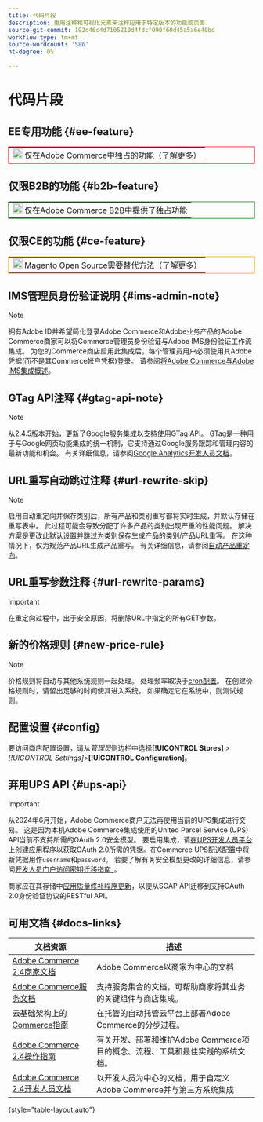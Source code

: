 ```yaml
---
title: 代码片段
description: 重用注释和可视化元素来注释应用于特定版本的功能或页面
source-git-commit: 192d46c4d7105210d4fdcf090f60d45a5a6e40bd
workflow-type: tm+mt
source-wordcount: '586'
ht-degree: 0%

---
```


# 代码片段

## EE专用功能 {#ee-feature}

<table style="border:1px solid red">
<tr><td><img alt="Adobe Commerce功能" src="../assets/adobe-logo.svg" width="20" height="20" /> 仅在Adobe Commerce中独占的功能（<a href="https://experienceleague.adobe.com/docs/commerce-admin/user-guides/home.html#product-editions">了解更多</a>）</td></tr>
</table>

## 仅限B2B的功能 {#b2b-feature}

<table style="border:1px solid green">
<tr><td><img alt="Adobe Commerce B2B功能" src="../assets/b2b.svg" width="20" height="20" /> 仅在<a href="https://experienceleague.adobe.com/docs/commerce-admin/b2b/introduction.html?lang=en">Adobe Commerce B2B</a>中提供了独占功能</td></tr>
</table>

## 仅限CE的功能 {#ce-feature}

<table style="border:1px solid orange">
<tr><td><img alt="Magento Open Source功能" src="../assets/open-source.svg" width="20" height="20" /> Magento Open Source需要替代方法（<a href="https://experienceleague.adobe.com/docs/commerce-admin/user-guides/home.html#product-editions">了解更多</a>）</td></tr>
</table>

## IMS管理员身份验证说明 {#ims-admin-note}

>[!NOTE]
>
>拥有Adobe ID并希望简化登录Adobe Commerce和Adobe业务产品的Adobe Commerce商家可以将Commerce管理员身份验证与Adobe IMS身份验证工作流集成。 为您的Commerce商店启用此集成后，每个管理员用户必须使用其Adobe凭据(而不是其Commerce帐户凭据)登录。 请参阅[将Adobe Commerce与Adobe IMS集成概述](/help/getting-started/adobe-ims-integration-overview.md)。

## GTag API注释 {#gtag-api-note}

>[!NOTE]
>
>从2.4.5版本开始，更新了Google服务集成以支持使用GTag API。 GTag是一种用于与Google网页功能集成的统一机制，它支持通过Google服务跟踪和管理内容的最新功能和机会。 有关详细信息，请参阅[Google Analytics开发人员文档](https://developers.google.com/analytics/devguides/collection/gtagjs)。

## URL重写自动跳过注释 {#url-rewrite-skip}

>[!NOTE]
>
>启用自动重定向并保存类别后，所有产品和类别重写都将实时生成，并默认存储在重写表中。 此过程可能会导致分配了许多产品的类别出现严重的性能问题。 解决方案是更改此默认设置并跳过为类别保存生成产品的类别/产品URL重写。 在这种情况下，仅为规范产品URL生成产品重写。 有关详细信息，请参阅[自动产品重定向](/help/merchandising-promotions/url-redirect-product-automatic.md)。

## URL重写参数注释 {#url-rewrite-params}

>[!IMPORTANT]
>
>在重定向过程中，出于安全原因，将删除URL中指定的所有GET参数。

## 新的价格规则 {#new-price-rule}

>[!NOTE]
>
>价格规则将自动与其他系统规则一起处理。 处理频率取决于[cron配置](https://experienceleague.adobe.com/docs/commerce-operations/configuration-guide/cli/configure-cron-jobs.html)。 在创建价格规则时，请留出足够的时间使其进入系统。 如果确定它在系统中，则测试规则。

## 配置设置 {#config}

要访问商店配置设置，请从&#x200B;_管理员_&#x200B;侧边栏中选择&#x200B;**[!UICONTROL Stores]** > _[!UICONTROL Settings]_>**[!UICONTROL Configuration]**。

## 弃用UPS API {#ups-api}

>[!IMPORTANT]
>
>从2024年6月开始，Adobe Commerce商户无法再使用当前的UPS集成进行交易。 这是因为本机Adobe Commerce集成使用的United Parcel Service (UPS) API当前不支持所需的OAuth 2.0安全模型。 要启用集成，请[在UPS开发人员平台](https://developer.ups.com/get-started)上创建应用程序以获取OAuth 2.0所需的凭据。在Commerce UPS配送配置中将新凭据用作`username`和`password`。 若要了解有关安全模型更改的详细信息，请参阅[开发人员门户访问密钥迁移指南_](https://developer.ups.com/oauth-developer-guide)。<br/>
>
>商家应在其存储中[应用质量修补程序更新](https://experienceleague.adobe.com/docs/commerce-knowledge-base/kb/troubleshooting/known-issues-patches-attached/ups-shipping-method-integration-migration-from-soap-to-restful-api.html)，以便从SOAP API迁移到支持OAuth 2.0身份验证协议的RESTful API。


## 可用文档 {#docs-links}

| 文档资源 | 描述 |
|----------------------- | ----------- |
| [Adobe Commerce 2.4商家文档](../landing/home.md) | Adobe Commerce以商家为中心的文档 |
| [Adobe Commerce服务文档](https://experienceleague.adobe.com/docs/commerce-merchant-services/user-guides/home.html) | 支持服务集合的文档，可帮助商家将其业务的关键组件与商店集成。 |
| 云基础架构上的[Commerce指南](https://experienceleague.adobe.com/docs/commerce-cloud-service/user-guide/overview.html) | 在托管的自动托管云平台上部署Adobe Commerce的分步过程。 |
| [Adobe Commerce 2.4操作指南](https://experienceleague.adobe.com/docs/commerce-operations/operational-guides/home.html) | 有关开发、部署和维护Adobe Commerce项目的概念、流程、工具和最佳实践的系统文档。 |
| [Adobe Commerce 2.4开发人员文档](https://developer.adobe.com/commerce/docs) | 以开发人员为中心的文档，用于自定义Adobe Commerce并与第三方系统集成 |

{style="table-layout:auto"}
